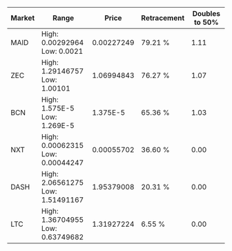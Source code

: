 | Market | Range | Price| Retracement | Doubles to 50% |
| --- | --- | --- | --- | --- |
| MAID | High: 0.00292964<br />Low: 0.0021 | 0.00227249 | 79.21 % | 1.11 |
| ZEC | High: 1.29146757<br />Low: 1.00101 | 1.06994843 | 76.27 % | 1.07 |
| BCN | High: 1.575E-5<br />Low: 1.269E-5 | 1.375E-5 | 65.36 % | 1.03 |
| NXT | High: 0.00062315<br />Low: 0.00044247 | 0.00055702 | 36.60 % | 0.00 |
| DASH | High: 2.06561275<br />Low: 1.51491167 | 1.95379008 | 20.31 % | 0.00 |
| LTC | High: 1.36704955<br />Low: 0.63749682 | 1.31927224 | 6.55 % | 0.00 |

